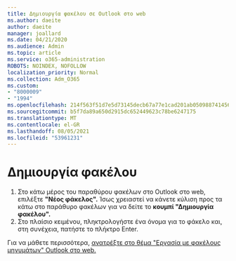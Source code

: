 ```yaml
---
title: Δημιουργία φακέλου σε Outlook στο web
ms.author: daeite
author: daeite
manager: joallard
ms.date: 04/21/2020
ms.audience: Admin
ms.topic: article
ms.service: o365-administration
ROBOTS: NOINDEX, NOFOLLOW
localization_priority: Normal
ms.collection: Adm_O365
ms.custom:
- "8000009"
- "1994"
ms.openlocfilehash: 214f563f51d7e5d73145decb67a77e1cad201ab05098874145691e42b94c65e3
ms.sourcegitcommit: b5f7da89a650d2915dc652449623c78be6247175
ms.translationtype: MT
ms.contentlocale: el-GR
ms.lasthandoff: 08/05/2021
ms.locfileid: "53961231"
---
```

# <a name="create-a-folder"></a>Δημιουργία φακέλου

1. Στο κάτω μέρος του παραθύρου φακέλων στο Outlook στο web, επιλέξτε **"Νέος φάκελος".** Ίσως χρειαστεί να κάνετε κύλιση προς τα κάτω στο παράθυρο φακέλων για να δείτε το **κουμπί "Δημιουργία φακέλου".**
1. Στο πλαίσιο κειμένου, πληκτρολογήστε ένα όνομα για το φάκελο και, στη συνέχεια, πατήστε το πλήκτρο Enter.

Για να μάθετε περισσότερα, [ανατρέξτε στο θέμα "Εργασία με φακέλους μηνυμάτων" Outlook στο web.](https://support.office.com/article/ae0f10d6-54e7-4f29-acd3-78cdc3fdcb9f)